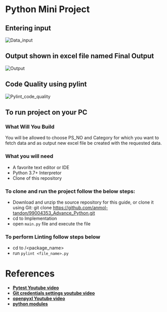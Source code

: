# Python Mini Project


## Entering input

![Data_input](https://user-images.githubusercontent.com/75445117/120941701-b21d5300-c741-11eb-8e23-1c5206aaa244.png)


## Output shown in excel file named Final Output

![Output](https://user-images.githubusercontent.com/75445117/120941704-bba6bb00-c741-11eb-9328-01902072d816.png)


## Code Quality using pylint

![Pylint_code_quality](https://user-images.githubusercontent.com/75445117/120941712-c6615000-c741-11eb-94e0-8c6059f9c1fc.png)


## To run project on your PC 

### What Will You Build
You will be allowed to choose PS_NO and Category for which you want to fetch data and as output new excel file be created with the requested data.

### What you will need

* A favorite text editor or IDE
* Python 3.7+ Interpretor
* Clone of this repository

### To clone and run the project follow the below steps: 
* Download and unzip the source repository for this guide, or clone it using Git: git clone https://github.com/anmol-tandon/99004353_Advance_Python.git
* cd to Implementation 
* open `main.py` file and execute the file

### To perform Linting follow steps below
  * cd to /<package_name>
  * run `pylint <file_name>.py`
  
# References

* **[Pytest Youtube video](https://www.youtube.com/watch?v=bbp_849-RZ4&t=560s)**
* **[Git credentials settings youtube video](https://www.youtube.com/watch?v=lLgWWtOk7gk&t=50s)** 
* **[openpyxl Youtube video](https://www.youtube.com/watch?v=nsKNPHJ9iPc)**
* **[python modules](https://www.w3schools.com/python/python_modules.asp)**
